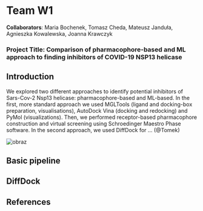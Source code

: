 # Team W1
**Collaborators**: Maria Bochenek, Tomasz Cheda, Mateusz Janduła, Agnieszka Kowalewska, Joanna Krawczyk

### Project Title: Comparison of pharmacophore-based and ML approach to finding inhibitors of COVID-19 NSP13 helicase


## Introduction
We explored two different approaches to identify potential inhibitors of Sars-Cov-2 Nsp13 helicase: pharmacophore-based and ML-based. 
In the first, more standard approach we used MGLTools (ligand and docking-box preparation, visualisations), AutoDock Vina (docking and redocking)
and PyMol (visualizations). Then, we performed receptor-based pharmacophore construction and virtual screening using 
Schroedinger Maestro Phase software. In the second approach, we used DiffDock for ... (@Tomek)

![obraz](https://user-images.githubusercontent.com/85349576/217032105-6302dd56-405b-4dd4-ab86-db98f8ff7c59.png)

## Basic pipeline


## DiffDock 

## References
